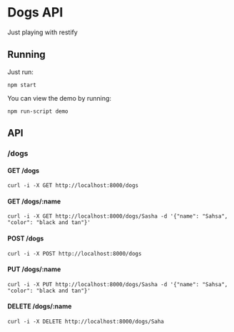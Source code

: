 # Dogs API
Just playing with restify

## Running
Just run:
```
npm start
```

You can view the demo by running:
```
npm run-script demo
```

## API

### /dogs

#### GET /dogs
  ```
  curl -i -X GET http://localhost:8000/dogs
  ```
#### GET /dogs/:name
  ```
  curl -i -X GET http://localhost:8000/dogs/Sasha -d '{"name": "Sahsa", "color": "black and tan"}'
  ```
#### POST /dogs
  ```
  curl -i -X POST http://localhost:8000/dogs
  ```
#### PUT /dogs/:name
  ```
  curl -i -X PUT http://localhost:8000/dogs/Sasha -d '{"name": "Sahsa", "color": "black and tan"}'
  ```
#### DELETE /dogs/:name
  ```
  curl -i -X DELETE http://localhost:8000/dogs/Saha
  ```
